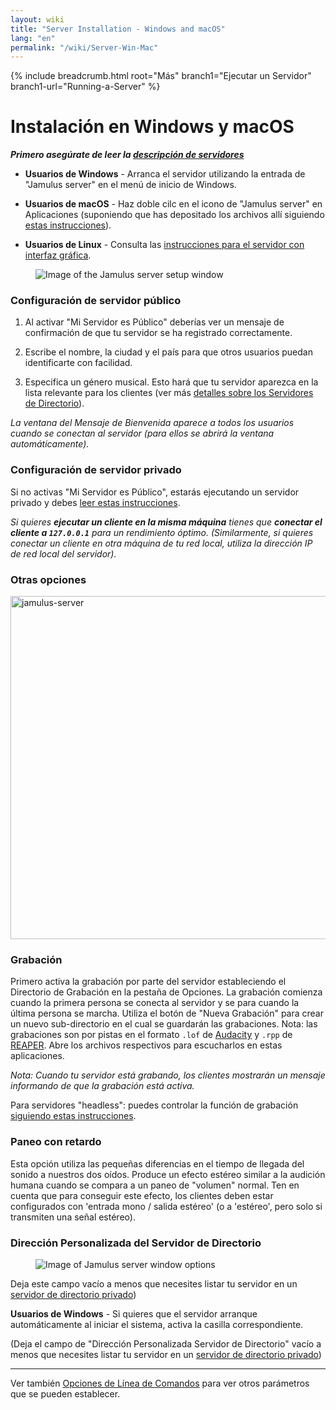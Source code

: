 ```yaml
---
layout: wiki
title: "Server Installation - Windows and macOS"
lang: "en"
permalink: "/wiki/Server-Win-Mac"
---
```


{% include breadcrumb.html root="Más" branch1="Ejecutar un Servidor" branch1-url="Running-a-Server" %}

# Instalación en Windows y macOS


**_Primero asegúrate de leer la [descripción de servidores](Running-a-Server)_**

* **Usuarios de Windows** - Arranca el servidor utilizando la entrada de "Jamulus server" en el menú de inicio de Windows.

* **Usuarios de macOS** - Haz doble cilc en el icono de "Jamulus server" en Aplicaciones (suponiendo que has depositado los archivos allí siguiendo [estas instrucciones](Installation-for-Macintosh)).

* **Usuarios de Linux** - Consulta las [instrucciones para el servidor con interfaz gráfica](Server-Linux#running-a-server-with-the-gui).

<figure><img src="{{site.url}}/assets/img/en-screenshots/server-window-setup.png" loading="lazy" alt="Image of the Jamulus server setup window"></figure>

### Configuración de servidor público

1. Al activar "Mi Servidor es Público" deberías ver un mensaje de confirmación de que tu servidor se ha registrado correctamente.

1. Escribe el nombre, la ciudad y el país para que otros usuarios puedan identificarte con facilidad.

1. Especifica un género musical. Esto hará que tu servidor aparezca en la lista relevante para los clientes (ver más [detalles sobre los Servidores de Directorio](Directory-Servers)).

_La ventana del Mensaje de Bienvenida aparece a todos los usuarios cuando se conectan al servidor (para ellos se abrirá la ventana automáticamente)._

### Configuración de servidor privado

Si no activas "Mi Servidor es Público", estarás ejecutando un servidor privado y debes [leer estas instrucciones](Running-a-Private-Server).

_Si quieres **ejecutar un cliente en la misma máquina** tienes que **conectar el cliente a `127.0.0.1`** para un rendimiento óptimo. (Similarmente, si quieres conectar un cliente en otra máquina de tu red local, utiliza la dirección IP de red local del servidor)._


### Otras opciones

<img width="549" alt="jamulus-server" src="https://user-images.githubusercontent.com/4561747/114275476-79e7e580-9a1a-11eb-8e6b-09d9f956c689.png">

### Grabación

Primero activa la grabación por parte del servidor estableciendo el Directorio de Grabación en la pestaña de Opciones. La grabación comienza cuando la primera persona se conecta al servidor y se para cuando la última persona se marcha. Utiliza el botón de "Nueva Grabación" para crear un nuevo sub-directorio en el cual se guardarán las grabaciones. Nota: las grabaciones son por pistas en el formato `.lof` de [Audacity](https://www.audacityteam.org/) y `.rpp` de [REAPER](https://en.wikipedia.org/wiki/REAPER). Abre los archivos respectivos para escucharlos en estas aplicaciones.

_Nota: Cuando tu servidor está grabando, los clientes mostrarán un mensaje informando de que la grabación está activa._

Para servidores "headless": puedes controlar la función de grabación [siguiendo estas instrucciones](Server-Linux#controlling-recordings).

### Paneo con retardo

Esta opción utiliza las pequeñas diferencias en el tiempo de llegada del sonido a nuestros dos oídos. Produce un efecto estéreo similar a la audición humana cuando se compara a un paneo de "volumen" normal. Ten en cuenta que para conseguir este efecto, los clientes deben estar configurados con 'entrada mono / salida estéreo' (o a 'estéreo', pero solo si transmiten una señal estéreo).

### Dirección Personalizada del Servidor de Directorio


<figure><img src="{{site.url}}/assets/img/en-screenshots/server-window-options.png" loading="lazy" alt="Image of Jamulus server window options"></figure>

Deja este campo vacío a menos que necesites listar tu servidor en un [servidor de directorio privado](Choosing-a-Server-Type#3-central))


**Usuarios de Windows** - Si quieres que el servidor arranque automáticamente al iniciar el sistema, activa la casilla correspondiente.

(Deja el campo de "Dirección Personalizada Servidor de Directorio" vacío a menos que necesites listar tu servidor en un [servidor de directorio privado](Choosing-a-Server-Type#3-directory))


***

Ver también [Opciones de Línea de Comandos](Command-Line-Options) para ver otros parámetros que se pueden establecer.

